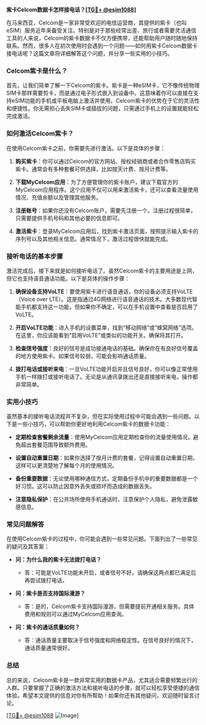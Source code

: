 **紫卡Celcom数据卡怎样接电话？[[TG💪+ @esim1088](https://t.me/s/esim1088)]**

在马来西亚，Celcom是一家非常受欢迎的电信运营商，其提供的紫卡（也叫eSIM）服务近年来备受关注。特别是对于那些经常出差、旅行或者需要灵活通信工具的人来说，Celcom的紫卡数据卡不仅方便携带，还能帮助用户随时随地保持联系。然而，很多人在初次使用时会遇到一个问题——如何用紫卡Celcom数据卡接电话呢？这篇文章将详细解答这个问题，并分享一些实用的小技巧。

### Celcom紫卡是什么？

首先，让我们简单了解一下Celcom的紫卡。紫卡是一种eSIM卡，它不像传统物理SIM卡那样需要剪卡，而是通过电子形式嵌入到设备中。这意味着你可以直接在支持eSIM功能的手机或平板电脑上激活并使用。Celcom紫卡的优势在于它的灵活性和便捷性。你无需担心丢失SIM卡或插拔的问题，只需通过手机上的设置就能轻松完成激活。

### 如何激活Celcom紫卡？

在使用Celcom紫卡之前，你需要先进行激活。以下是具体的步骤：

1. **购买紫卡**：你可以通过Celcom的官方网站、授权经销商或者合作零售店购买紫卡。通常会有多种套餐可供选择，比如按天计费、按月计费等。
   
2. **下载MyCelcom应用**：为了方便管理你的紫卡账户，建议下载官方的MyCelcom应用程序。这个应用不仅可以用来激活紫卡，还可以查看流量使用情况、充值余额以及管理其他服务。

3. **注册账号**：如果你还没有Celcom账户，需要先注册一个。注册过程很简单，只需要提供手机号码和其他必要的信息即可。

4. **激活紫卡**：登录MyCelcom应用后，找到紫卡激活页面，按照提示输入紫卡的序列号以及其他相关信息。通常情况下，激活过程很快就能完成。

### 接听电话的基本步骤

激活完成后，接下来就是如何接听电话了。虽然Celcom紫卡的主要用途是上网，但它也支持语音通话功能。以下是具体的操作步骤：

1. **确保设备支持VoLTE**：要使用紫卡进行语音通话，你的设备必须支持VoLTE（Voice over LTE）。这是指通过4G网络进行语音通话的技术。大多数现代智能手机都支持这一功能，但如果你不确定，可以在手机设置中查看是否启用了VoLTE。

2. **开启VoLTE功能**：进入手机的设置菜单，找到“移动网络”或“蜂窝网络”选项。在这里，你应该能看到“启用VoLTE”或类似的功能开关。确保将其打开。

3. **检查信号强度**：良好的信号是成功接通电话的基础。确保你在有良好信号覆盖的地方使用紫卡。如果信号较弱，可能会影响通话质量。

4. **拨打电话或接听来电**：一旦VoLTE功能开启并且信号良好，你可以像正常使用手机一样拨打或接听电话了。无论是从通讯录拨出还是直接接听来电，操作都非常简单。

### 实用小技巧

虽然基本的接听电话流程并不复杂，但在实际使用过程中可能会遇到一些问题。以下是一些小技巧，可以帮助你更好地利用Celcom紫卡的数据卡功能：

- **定期检查套餐剩余流量**：使用MyCelcom应用定期检查你的流量使用情况，避免超出套餐范围导致额外费用。
  
- **设置自动重置日期**：如果你选择了按月计费的套餐，记得设置自动重置日期，这样可以更清楚地了解每个月的使用情况。

- **备份重要数据**：无论使用哪种通信方式，定期备份手机中的重要数据都是一个好习惯。这可以防止因意外丢失或损坏而造成的数据丢失。

- **注意隐私保护**：在公共场所使用手机通话时，注意保护个人隐私，避免泄露敏感信息。

### 常见问题解答

在使用Celcom紫卡的过程中，你可能会遇到一些常见问题。下面列出了一些常见的疑问及其答案：

- **问：为什么我的紫卡无法拨打电话？**
  - 答：可能是VoLTE功能未开启，或者信号不好。请确保这两点都已满足后再尝试拨打电话。

- **问：紫卡是否支持国际漫游？**
  - 答：是的，Celcom紫卡支持国际漫游，但需要提前开通相关服务。具体费用和规则可以通过MyCelcom应用查询。

- **问：紫卡的通话质量如何？**
  - 答：通话质量主要取决于信号强度和网络稳定性。在信号良好的情况下，通话质量通常很好。

### 总结

总的来说，Celcom紫卡是一款非常实用的数据卡产品，尤其适合需要频繁出行的人群。只要掌握了正确的激活方法和接听电话的步骤，就可以轻松享受便捷的通信体验。希望本文提供的信息对你有所帮助！如果你还有其他疑问，欢迎随时留言讨论。

[[TG💪+ @esim1088](https://t.me/s/esim1088) ![Image](https://i.postimg.cc/4NQfJmqS/Snipaste-2025-05-13-00-14-12.png)]